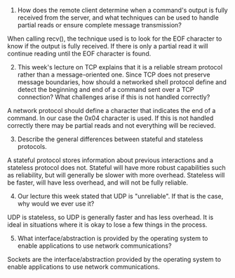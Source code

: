 1. How does the remote client determine when a command's output is fully received from the server, and what techniques can be used to handle partial reads or ensure complete message transmission?

When calling recv(), the technique used is to look for the EOF character to know if the output is fully received. If there is only a partial read it will continue reading until the EOF character is found.

2. This week's lecture on TCP explains that it is a reliable stream protocol rather than a message-oriented one. Since TCP does not preserve message boundaries, how should a networked shell protocol define and detect the beginning and end of a command sent over a TCP connection? What challenges arise if this is not handled correctly?

A network protocol should define a character that indicates the end of a command. In our case the 0x04 character is used. If this is not handled correctly there may be partial reads and not everything will be recieved.

3. Describe the general differences between stateful and stateless protocols.

A stateful protocol stores information about previous interactions and a stateless protocol does not. Stateful will have more robust capabilities such as reliability, but will generally be slower with more overhead. Stateless will be faster, will have less overhead, and will not be fully reliable.

4. Our lecture this week stated that UDP is "unreliable". If that is the case, why would we ever use it?

UDP is stateless, so UDP is generally faster and has less overhead. It is ideal in situations where it is okay to lose a few things in the process.

5. What interface/abstraction is provided by the operating system to enable applications to use network communications?

Sockets are the interface/abstraction provided by the operating system to enable applications to use network communications.
